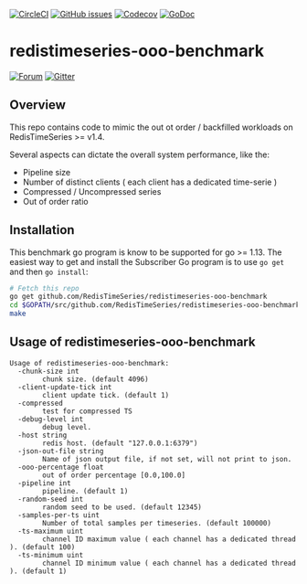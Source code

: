 [![CircleCI](https://circleci.com/gh/RedisTimeSeries/redistimeseries-ooo-benchmark.svg?style=svg)](https://circleci.com/gh/RedisTimeSeries/redistimeseries-ooo-benchmark)
[![GitHub issues](https://img.shields.io/github/release/RedisTimeSeries/redistimeseries-ooo-benchmark.svg)](https://github.com/RedisTimeSeries/redistimeseries-ooo-benchmark/releases/latest)
[![Codecov](https://codecov.io/gh/RedisTimeSeries/redistimeseries-ooo-benchmark/branch/master/graph/badge.svg)](https://codecov.io/gh/RedisTimeSeries/redistimeseries-ooo-benchmark)
[![GoDoc](https://godoc.org/github.com/RedisTimeSeries/redistimeseries-ooo-benchmark?status.svg)](https://godoc.org/github.com/RedisTimeSeries/redistimeseries-ooo-benchmark)


# redistimeseries-ooo-benchmark
[![Forum](https://img.shields.io/badge/Forum-RedisTimeSeries-blue)](https://forum.redislabs.com/c/modules/redistimeseries)
[![Gitter](https://badges.gitter.im/RedisLabs/RedisTimeSeries.svg)](https://gitter.im/RedisLabs/RedisTimeSeries?utm_source=badge&utm_medium=badge&utm_campaign=pr-badge)

## Overview

This repo contains code to mimic the out ot order / backfilled workloads on RedisTimeSeries >= v1.4.

Several aspects can dictate the overall system performance, like the:
- Pipeline size 
- Number of distinct clients ( each client has a dedicated time-serie )
- Compressed / Uncompressed series
- Out of order ratio 

## Installation

This benchmark go program is know to be supported for go >= 1.13.
The easiest way to get and install the Subscriber Go program is to use
`go get` and then `go install`:
```bash
# Fetch this repo
go get github.com/RedisTimeSeries/redistimeseries-ooo-benchmark
cd $GOPATH/src/github.com/RedisTimeSeries/redistimeseries-ooo-benchmark
make
```

## Usage of redistimeseries-ooo-benchmark

```
Usage of redistimeseries-ooo-benchmark:
  -chunk-size int
        chunk size. (default 4096)
  -client-update-tick int
        client update tick. (default 1)
  -compressed
        test for compressed TS
  -debug-level int
        debug level.
  -host string
        redis host. (default "127.0.0.1:6379")
  -json-out-file string
        Name of json output file, if not set, will not print to json.
  -ooo-percentage float
        out of order percentage [0.0,100.0]
  -pipeline int
        pipeline. (default 1)
  -random-seed int
        random seed to be used. (default 12345)
  -samples-per-ts uint
        Number of total samples per timeseries. (default 100000)
  -ts-maximum uint
        channel ID maximum value ( each channel has a dedicated thread ). (default 100)
  -ts-minimum uint
        channel ID minimum value ( each channel has a dedicated thread ). (default 1)

```